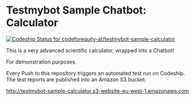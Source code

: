 # Testmybot Sample Chatbot: Calculator

[ ![Codeship Status for codeforequity-at/testmybot-sample-calculator](https://app.codeship.com/projects/1f8248b0-31a6-0135-af58-3a3212f0f89d/status?branch=master)](https://app.codeship.com/projects/225784)

This is a very advanced scientific calculator, wrapped into a Chatbot!

For demonstration purposes.

Every Push to this repository triggers an automated test run on Codeship. The test reports are published into an Amazon S3 bucket:

http://testmybot-sample-calculator.s3-website-eu-west-1.amazonaws.com
